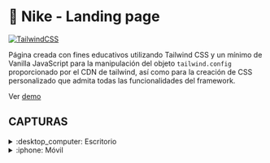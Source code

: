 # :athletic_shoe: Nike - Landing page

[![TailwindCSS](https://img.shields.io/badge/tailwindcss-%2338B2AC.svg?style=for-the-badge&logo=tailwind-css&logoColor=white)](https://tailwindcss.com/)

Página creada con fines educativos utilizando Tailwind CSS y un mínimo de Vanilla JavaScript para la manipulación del objeto `tailwind.config` proporcionado por el CDN de tailwind, así como para la creación de CSS personalizado que admita todas las funcionalidades del framework.

Ver [demo](https://tlapanco.github.io/tailwind-landingpage/)

## CAPTURAS

<details>
  <summary> :desktop_computer: Escritorio</summary>
  
  - Home
  
  ![Desktop-Home](https://github.com/user-attachments/assets/893d4ebc-826d-4aca-baef-d2ec8dab1df1)


  - About Us

  ![Desktop-AboutUs](https://github.com/user-attachments/assets/7dbb731a-10a5-4954-80ea-1de49621bd8b)


  - Products

  ![Desktop-Products](https://github.com/user-attachments/assets/d5cc69cd-5cac-45bf-9f09-ec567d98f14d)



</details>



<details>
  <summary> :iphone: Móvil</summary>

  - Home

  ![Mobile-Home](https://github.com/user-attachments/assets/ad83a20b-cddc-4d7f-97a2-ab605775cbb1)

  - About Us

  ![Mobile-AboutUs](https://github.com/user-attachments/assets/c1a1f543-e5f5-4d7f-84dd-d96f4c78f0b0)

  
  - Products

  ![Mobile-Products](https://github.com/user-attachments/assets/91bf2ca1-6461-4499-af34-155943585a30)

  
</details>
